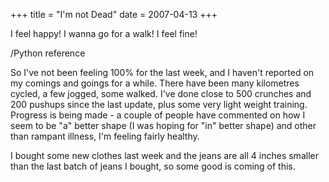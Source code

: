 +++
title = "I'm not Dead"
date = 2007-04-13
+++

I feel happy! I wanna go for a walk! I feel fine!

/Python reference

So I've not been feeling 100% for the last week, and I haven't reported on my comings and goings for a while. There have been many kilometres cycled, a few jogged, some walked. I've done close to 500 crunches and 200 pushups since the last update, plus some very light weight training. Progress is being made - a couple of people have commented on how I seem to be "a" better shape (I was hoping for "in" better shape) and other than rampant illness, I'm feeling fairly healthy.

I bought some new clothes last week and the jeans are all 4 inches smaller than the last batch of jeans I bought, so some good is coming of this.

